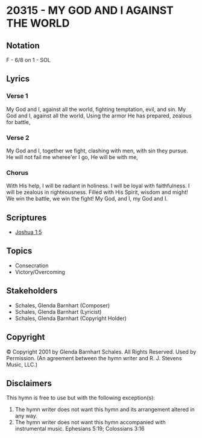 # 20315 - MY GOD AND I AGAINST THE WORLD

## Notation

F - 6/8 on 1 - SOL

## Lyrics

### Verse 1

My God and I, against all the world, fighting temptation, evil, and sin. My God and I, against all the world, Using the armor He has prepared, zealous for battle, 

### Verse 2

My God and I, together we fight, clashing with men, with sin they pursue. He will not fail me wheree'er I go, He will be with me, 

### Chorus

With His help, I will be radiant in holiness. I will be loyal with faithfulness. I will be zealous in righteousness. Filled with His Spirit, wisdom and might! We win the battle, we win the fight! My God, and I, my God and I.


## Scriptures

- [Joshua 1:5](https://www.biblegateway.com/passage/?search=Joshua%201%3A5)

## Topics

- Consecration
- Victory/Overcoming

## Stakeholders

- Schales, Glenda Barnhart (Composer)
- Schales, Glenda Barnhart (Lyricist)
- Schales, Glenda Barnhart (Copyright Holder)

## Copyright

© Copyright 2001 by  Glenda Barnhart Schales.  All Rights Reserved. Used by Permission.
(An agreement between the hymn writer and R. J. Stevens Music, LLC.)

## Disclaimers

This hymn is free to use but with the following exception(s):
1. The hymn writer does not want this hymn and its arrangement altered in any way.
2. The hymn writer does not want this hymn accompanied with instrumental music.
Ephesians 5:19; Colossians 3:16

